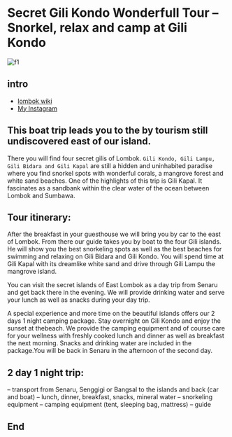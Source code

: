 # Secret Gili Kondo Wonderfull Tour – Snorkel, relax and camp at Gili Kondo
![f1](https://github.com/HCH1/blog/blob/master/fig/gili.JPG)

## intro
- [lombok wiki](https://www.google.com.tw/search?source=hp&ei=JzIkXMrUB42y9QOcxZ6YAg&q=lombok+wiki)
- [My Instagram](https://www.instagram.com/redbox111)


## This boat trip leads you to the by tourism still undiscovered east of our island. 
There you will find four secret gilis of Lombok. ```Gili Kondo, Gili Lampu, Gili Bidara and Gili Kapal``` are still a hidden and uninhabited paradise where you find snorkel spots with wonderful corals, a mangrove forest and white sand beaches. One of the highlights of this trip is Gili Kapal. It fascinates as a sandbank within the clear water of the ocean between Lombok and Sumbawa.

## Tour itinerary:
After the breakfast in your guesthouse we will bring you by car to the east of Lombok. From there our guide takes you by boat to the four Gili islands. He will show you the best snorkeling spots as well as the best beaches for swimming and relaxing on Gili Bidara and Gili Kondo. You will spend time at Gili Kapal with its dreamlike white sand and drive through Gili Lampu the mangrove island.

You can visit the secret islands of East Lombok as a day trip from Senaru and get back there in the evening. We will provide drinking water and serve your lunch as well as snacks during your day trip.

A special experience and more time on the beautiful islands offers our 2 days 1 night camping package. Stay overnight on Gili Kondo and enjoy the sunset at thebeach. We provide the camping equipment and of course care for your wellness with freshly cooked lunch and dinner as well as breakfast the next morning. Snacks and drinking water are included in the package.You will be back in Senaru in the afternoon of the second day.

## 2 day 1 night trip:
– transport from Senaru, Senggigi or Bangsal to the islands and back (car and boat)
– lunch, dinner, breakfast, snacks, mineral water
– snorkeling equipment
– camping equipment (tent, sleeping bag, mattress)
– guide

## End
